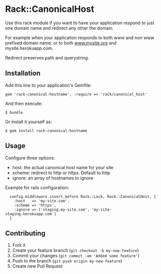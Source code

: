 # Rack::CanonicalHost

Use this rack module if you want to have your application respond to just 
one domain name and redirect any other the domain. 

For example when your applicaiton responds to both www and non www prefixed 
domain name, or to both www.mysite.org and mysite.herokuapp.com. 

Redirect preserves path and querystring.

## Installation

Add this line to your application's Gemfile:

    gem 'rack-canonical-hostname', :require => 'rack/canonical_host'

And then execute:

    $ bundle

Or install it yourself as:

    $ gem install rack-canonical-hostname

## Usage

Configure three options: 

  * host: the actual canonical host name for your site 
  * scheme: redirect to http or https. Default to http
  * ignore: an array of hostnames to ignore 

Example for rails configuration: 

```
  config.middleware.insert_before Rack::Lock, Rack::CanonicalHost, {
    :host   => 'my-site.com',
    :scheme => 'https',
    :ignore => ['staging.my-site.com', 'my-site-staging.herokuapp.com']
  }
```

## Contributing

1. Fork it
2. Create your feature branch (`git checkout -b my-new-feature`)
3. Commit your changes (`git commit -am 'Added some feature'`)
4. Push to the branch (`git push origin my-new-feature`)
5. Create new Pull Request

